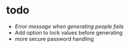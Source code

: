 # todo

- *Error message when generating people fails*
- Add option to lock values before generating
- more secure password handling